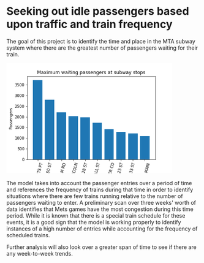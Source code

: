# Seeking out idle passengers based upon traffic and train frequency

The goal of this project is to identify the time and place in the MTA subway system where there are the greatest number of passengers waiting for their train.

![Bar Graph](MVP.png)

The model takes into account the passenger entries over a period of time and references the frequency of trains during that time in order to identify situations where there are few trains running relative to the number of passengers waiting to enter. A preliminary scan over three weeks' worth of data identifies that Mets games have the most congestion during this time period. While it is known that there is a special train schedule for these events, it is a good sign that the model is working properly to identify instances of a high number of entries while accounting for the frequency of scheduled trains.

Further analysis will also look over a greater span of time to see if there are any week-to-week trends.
